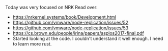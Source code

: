 Today was very focused on NRK
Read over: 
- https://nrkernel.systems/book/Development.html
- https://github.com/vmware/node-replication/issues/52
- https://github.com/vmware/node-replication/issues/53
- https://cs.brown.edu/people/irina/papers/asplos2017-final.pdf
- Started looking at the code. I couldn't understand it well enough. I need to learn more rust.
